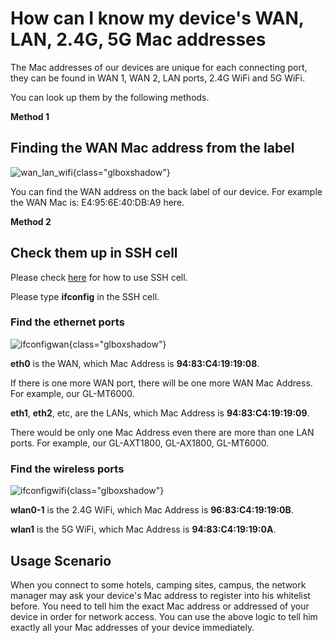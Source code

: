 # How can I know my device's WAN, LAN, 2.4G, 5G Mac addresses

The Mac addresses of our devices are unique for each connecting port, they can be found in WAN 1, WAN 2, LAN ports, 2.4G WiFi and 5G WiFi.

You can look up them by the following methods.

**Method 1**

## Finding the WAN Mac address from the label

![wan_lan_wifi](https://static.gl-inet.com/docs/router/en/4/tutorials/where_to_find_the_device_id_mac_sn/wan_lan_wifi.png){class="glboxshadow"}

You can find the WAN address on the back label of our device. For example the WAN Mac is: E4:95:6E:40:DB:A9 here.

**Method 2**

## Check them up in SSH cell

Please check [here](remote_ssh_to_router.md) for how to use SSH cell.

Please type **ifconfig** in the SSH cell.

### Find the ethernet ports

![ifconfigwan](https://static.gl-inet.com/docs/router/en/4/tutorials/where_to_find_the_device_id_mac_sn/ifcongwan.jpg){class="glboxshadow"}

**eth0** is the WAN, which Mac Address is **94:83:C4:19:19:08**. 

If there is one more WAN port, there will be one more WAN Mac Address. For example, our GL-MT6000.

**eth1**, **eth2**, etc, are the LANs, which Mac Address is **94:83:C4:19:19:09**. 

There would be only one Mac Address even there are more than one LAN ports. For example, our GL-AXT1800, GL-AX1800, GL-MT6000.

### Find the wireless ports

![ifconfigwifi](https://static.gl-inet.com/docs/router/en/4/tutorials/where_to_find_the_device_id_mac_sn/ifcongwifi.jpg){class="glboxshadow"}

**wlan0-1** is the 2.4G WiFi, which Mac Address is **96:83:C4:19:19:0B**.

**wlan1** is the 5G WiFi, which Mac Address is **94:83:C4:19:19:0A**.

## Usage Scenario

When you connect to some hotels, camping sites, campus, the network manager may ask your device's Mac address to register into his whitelist before.
You need to tell him the exact Mac address or addressed of your device in order for network access. You can use the above logic to tell him exactly all your Mac addresses of your device immediately.